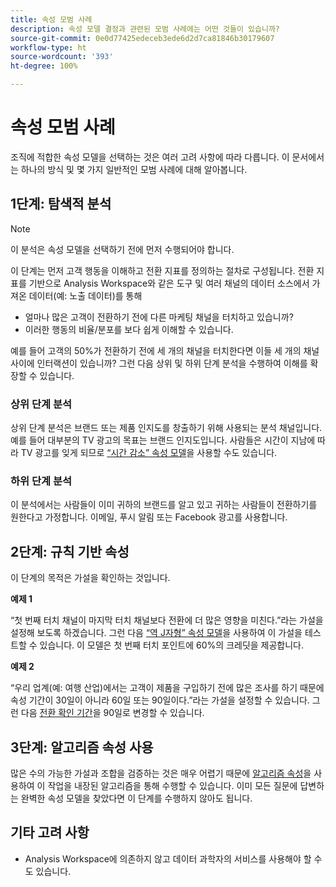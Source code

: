 ```yaml
---
title: 속성 모범 사례
description: 속성 모델 결정과 관련된 모범 사례에는 어떤 것들이 있습니까?
source-git-commit: 0e0d77425edeceb3ede6d2d7ca81846b30179607
workflow-type: ht
source-wordcount: '393'
ht-degree: 100%

---
```



# 속성 모범 사례

조직에 적합한 속성 모델을 선택하는 것은 여러 고려 사항에 따라 다릅니다. 이 문서에서는 하나의 방식 및 몇 가지 일반적인 모범 사례에 대해 알아봅니다.

## 1단계: 탐색적 분석

>[!NOTE]
>이 분석은 속성 모델을 선택하기 전에 먼저 수행되어야 합니다.

이 단계는 먼저 고객 행동을 이해하고 전환 지표를 정의하는 절차로 구성됩니다. 전환 지표를 기반으로 Analysis Workspace와 같은 도구 및 여러 채널의 데이터 소스에서 가져온 데이터(예: 노출 데이터)를 통해

* 얼마나 많은 고객이 전환하기 전에 다른 마케팅 채널을 터치하고 있습니까?
* 이러한 행동의 비율/분포를 보다 쉽게 이해할 수 있습니다.

예를 들어 고객의 50%가 전환하기 전에 세 개의 채널을 터치한다면 이들 세 개의 채널 사이에 인터랙션이 있습니까?
그런 다음 상위 및 하위 단계 분석을 수행하여 이해를 확장할 수 있습니다.

### 상위 단계 분석

상위 단계 분석은 브랜드 또는 제품 인지도를 창출하기 위해 사용되는 분석 채널입니다. 예를 들어 대부분의 TV 광고의 목표는 브랜드 인지도입니다. 사람들은 시간이 지남에 따라 TV 광고를 잊게 되므로 [“시간 감소” 속성 모델](/help/analysis-workspace/attribution/models.md)을 사용할 수도 있습니다.

### 하위 단계 분석

이 분석에서는 사람들이 이미 귀하의 브랜드를 알고 있고 귀하는 사람들이 전환하기를 원한다고 가정합니다. 이메일, 푸시 알림 또는 Facebook 광고를 사용합니다.

## 2단계: 규칙 기반 속성

이 단계의 목적은 가설을 확인하는 것입니다.

**예제 1**

“첫 번째 터치 채널이 마지막 터치 채널보다 전환에 더 많은 영향을 미친다.”라는 가설을 설정해 보도록 하겠습니다. 그런 다음 [“역 J자형” 속성 모델](/help/analysis-workspace/attribution/models.md)을 사용하여 이 가설을 테스트할 수 있습니다. 이 모델은 첫 번째 터치 포인트에 60%의 크레딧을 제공합니다.

**예제 2**

“우리 업계(예: 여행 산업)에서는 고객이 제품을 구입하기 전에 많은 조사를 하기 때문에 속성 기간이 30일이 아니라 60일 또는 90일이다.”라는 가설을 설정할 수 있습니다. 그런 다음 [전환 확인 기간](https://experienceleague.adobe.com/docs/analytics-platform/using/cja-workspace/attribution/models.html?lang=en#lookback-windows)을 90일로 변경할 수 있습니다.

## 3단계: 알고리즘 속성 사용

많은 수의 가능한 가설과 조합을 검증하는 것은 매우 어렵기 때문에 [알고리즘 속성](/help/analysis-workspace/attribution/algorithmic.md)을 사용하여 이 작업을 내장된 알고리즘을 통해 수행할 수 있습니다. 이미 모든 질문에 답변하는 완벽한 속성 모델을 찾았다면 이 단계를 수행하지 않아도 됩니다.

## 기타 고려 사항

* Analysis Workspace에 의존하지 않고 데이터 과학자의 서비스를 사용해야 할 수도 있습니다.
